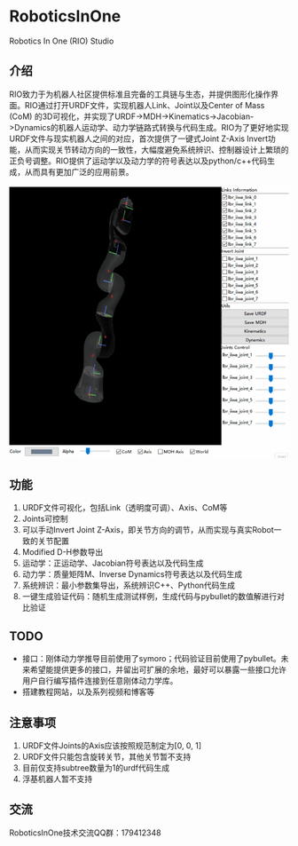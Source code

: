 # RoboticsInOne
Robotics In One (RIO) Studio
## 介绍
RIO致力于为机器人社区提供标准且完备的工具链与生态，并提供图形化操作界面。RIO通过打开URDF文件，实现机器人Link、Joint以及Center of Mass (CoM) 的3D可视化，并实现了URDF->MDH->Kinematics->Jacobian->Dynamics的机器人运动学、动力学链路式转换与代码生成。RIO为了更好地实现URDF文件与现实机器人之间的对应，首次提供了一键式Joint Z-Axis Invert功能，从而实现关节转动方向的一致性，大幅度避免系统辨识、控制器设计上繁琐的正负号调整。RIO提供了运动学以及动力学的符号表达以及python/c++代码生成，从而具有更加广泛的应用前景。

![](./docs/res/RIO_instruction.gif)
## 功能
1. URDF文件可视化，包括Link（透明度可调）、Axis、CoM等
2. Joints可控制
3. 可以手动Invert Joint Z-Axis，即关节方向的调节，从而实现与真实Robot一致的关节配置
4. Modified D-H参数导出
5. 运动学：正运动学、Jacobian符号表达以及代码生成
6. 动力学：质量矩阵M、Inverse Dynamics符号表达以及代码生成
7. 系统辨识：最小参数集导出，系统辨识C++、Python代码生成
8. 一键生成验证代码：随机生成测试样例，生成代码与pybullet的数值解进行对比验证
## TODO
* 接口：刚体动力学推导目前使用了symoro；代码验证目前使用了pybullet。未来希望能提供更多的接口，并留出可扩展的余地，最好可以暴露一些接口允许用户自行编写插件连接到任意刚体动力学库。
* 搭建教程网站，以及系列视频和博客等
## 注意事项
1. URDF文件Joints的Axis应该按照规范制定为[0, 0, 1]
2. URDF文件只能包含旋转关节，其他关节暂不支持
3. 目前仅支持subtree数量为1的urdf代码生成
4. 浮基机器人暂不支持

## 交流
RoboticsInOne技术交流QQ群：179412348
